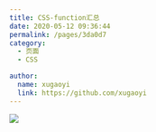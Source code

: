 ```yaml
---
title: CSS-function汇总
date: 2020-05-12 09:36:44
permalink: /pages/3da0d7
category:
  - 页面
  - CSS

author:
  name: xugaoyi
  link: https://github.com/xugaoyi
---
```


![](https://jsd.cdn.zzko.cn/gh/xugaoyi/image_store/blog/20200512161232.jpg)
